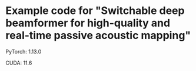 # Example code for "Switchable deep beamformer for high-quality and real-time passive acoustic mapping"
PyTorch: 1.13.0

CUDA: 11.6
